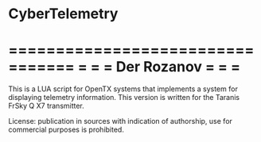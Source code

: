 # CyberTelemetry
=================================
=                               =
=           Der Rozanov         =
=                               =
=================================

This is a LUA script for OpenTX systems that implements a system for displaying telemetry information. This version is written for the Taranis FrSky Q X7 transmitter.

License: publication in sources with indication of authorship, use for commercial purposes is prohibited.
